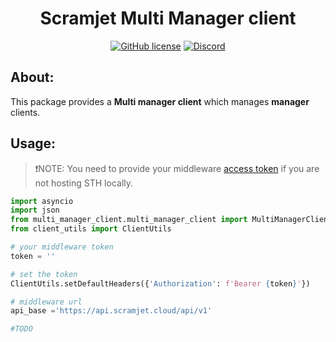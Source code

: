 <h1 align="center"><strong>Scramjet Multi Manager client</strong></h1>

<p align="center">
    <a href="https://github.com/scramjetorg/transform-hub/blob/HEAD/LICENSE"><img src="https://img.shields.io/github/license/scramjetorg/transform-hub?color=green&style=plastic" alt="GitHub license" /></a>
    <a href="https://scr.je/join-community-mg1"><img alt="Discord" src="https://img.shields.io/discord/925384545342201896?label=discord&style=plastic"></a>
</p>

## About:

This package provides a **Multi manager client** which manages **manager** clients.


## Usage:
> ❗NOTE: You need to provide your middleware [access token](https://docs.scramjet.org/platform/quick-start#step-1-set-up-the-environment) if you are not hosting STH locally.

```python
import asyncio
import json
from multi_manager_client.multi_manager_client import MultiManagerClient
from client_utils import ClientUtils

# your middleware token
token = ''

# set the token
ClientUtils.setDefaultHeaders({'Authorization': f'Bearer {token}'})

# middleware url
api_base ='https://api.scramjet.cloud/api/v1' 

#TODO
```
